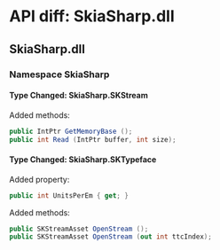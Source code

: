 # API diff: SkiaSharp.dll

## SkiaSharp.dll

### Namespace SkiaSharp

#### Type Changed: SkiaSharp.SKStream

Added methods:

```csharp
public IntPtr GetMemoryBase ();
public int Read (IntPtr buffer, int size);
```


#### Type Changed: SkiaSharp.SKTypeface

Added property:

```csharp
public int UnitsPerEm { get; }
```

Added methods:

```csharp
public SKStreamAsset OpenStream ();
public SKStreamAsset OpenStream (out int ttcIndex);
```



